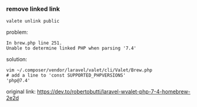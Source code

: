### remove linked link
```shell script
valete unlink public
```

problem:
```shell script
In brew.php line 251.
Unable to determine linked PHP when parsing '7.4'
```
solution:
```shell script
vim ~/.composer/vendor/laravel/valet/cli/Valet/Brew.php
# add a line to 'const SUPPORTED_PHPVERSIONS'
'php@7.4' 
```
original link:
https://dev.to/robertobutti/laravel-wvalet-php-7-4-homebrew-2e2d